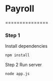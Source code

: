 # Payroll
===============
### Step 1
Install dependencies
```sh
npm install
```

Step 2
Run server
```sh
node app.js
```
